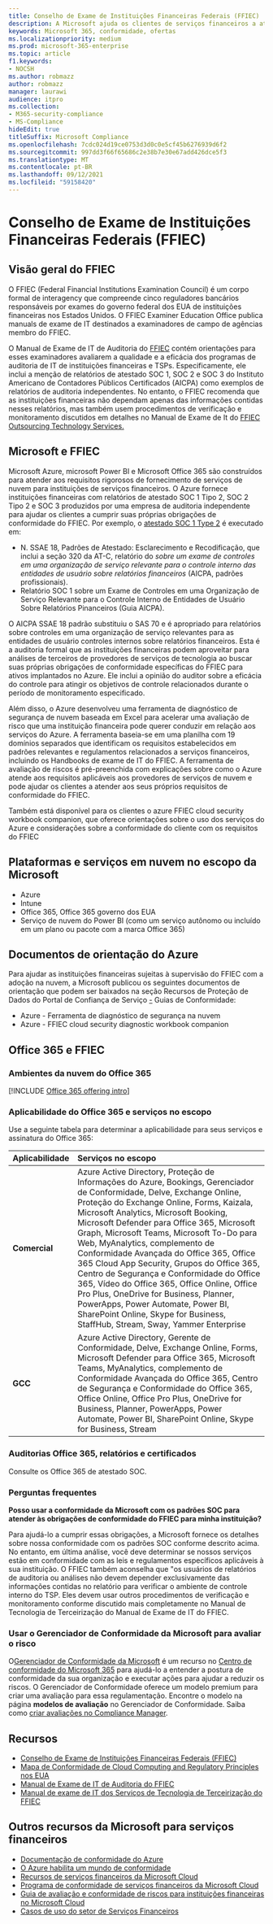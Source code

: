 ```yaml
---
title: Conselho de Exame de Instituições Financeiras Federais (FFIEC)
description: A Microsoft ajuda os clientes de serviços financeiros a atender aos requisitos de auditoria do FFIEC (Federal Financial Institutions Examination Council).
keywords: Microsoft 365, conformidade, ofertas
ms.localizationpriority: medium
ms.prod: microsoft-365-enterprise
ms.topic: article
f1.keywords:
- NOCSH
ms.author: robmazz
author: robmazz
manager: laurawi
audience: itpro
ms.collection:
- M365-security-compliance
- MS-Compliance
hideEdit: true
titleSuffix: Microsoft Compliance
ms.openlocfilehash: 7cdc024d19ce0753d3d0c0e5cf45b6276939d6f2
ms.sourcegitcommit: 997dd3f66f65686c2e38b7e30e67add426dce5f3
ms.translationtype: MT
ms.contentlocale: pt-BR
ms.lasthandoff: 09/12/2021
ms.locfileid: "59158420"
---
```

# <a name="federal-financial-institutions-examination-council-ffiec"></a>Conselho de Exame de Instituições Financeiras Federais (FFIEC)

## <a name="ffiec-overview"></a>Visão geral do FFIEC

O FFIEC (Federal Financial Institutions Examination Council) é um corpo formal de interagency que compreende cinco reguladores bancários responsáveis por exames do governo federal dos EUA de instituições financeiras nos Estados Unidos. O FFIEC Examiner Education Office publica manuals de exame de IT destinados a examinadores de campo de agências membro do FFIEC.

O Manual de Exame de IT de Auditoria do [FFIEC](https://ithandbook.ffiec.gov/it-booklets/audit.aspx) contém orientações para esses examinadores avaliarem a qualidade e a eficácia dos programas de auditoria de IT de instituições financeiras e TSPs. Especificamente, ele inclui a menção de relatórios de atestado SOC 1, SOC 2 e SOC 3 do Instituto Americano de Contadores Públicos Certificados (AICPA) como exemplos de relatórios de auditoria independentes. No entanto, o FFIEC recomenda que as instituições financeiras não dependam apenas das informações contidas nesses relatórios, mas também usem procedimentos de verificação e monitoramento discutidos em detalhes no Manual de Exame de It do [FFIEC Outsourcing Technology Services.](https://ithandbook.ffiec.gov/it-booklets/outsourcing-technology-services.aspx)

## <a name="microsoft-and-ffiec"></a>Microsoft e FFIEC

Microsoft Azure, microsoft Power BI e Microsoft Office 365 são construídos para atender aos requisitos rigorosos de fornecimento de serviços de nuvem para instituições de serviços financeiros. O Azure fornece instituições financeiras com relatórios de atestado SOC 1 Tipo 2, SOC 2 Tipo 2 e SOC 3 produzidos por uma empresa de auditoria independente para ajudar os clientes a cumprir suas próprias obrigações de conformidade do FFIEC. Por exemplo, o [atestado SOC 1 Type 2](./offering-soc-1.md) é executado em:

- N. SSAE 18, Padrões de Atestado: Esclarecimento e Recodificação, que inclui a seção 320 da AT-C, relatório do *sobre um exame de controles em uma organização de serviço relevante para o controle interno das entidades de usuário sobre relatórios financeiros* (AICPA, padrões profissionais).
- Relatório SOC 1 sobre um Exame de Controles em uma Organização de Serviço Relevante para o Controle Interno de Entidades de Usuário Sobre Relatórios Pinanceiros (Guia AICPA).

O AICPA SSAE 18 padrão substituiu o SAS 70 e é apropriado para relatórios sobre controles em uma organização de serviço relevantes para as entidades de usuário controles internos sobre relatórios financeiros. Esta é a auditoria formal que as instituições financeiras podem aproveitar para análises de terceiros de provedores de serviços de tecnologia ao buscar suas próprias obrigações de conformidade específicas do FFIEC para ativos implantados no Azure. Ele inclui a opinião do auditor sobre a eficácia do controle para atingir os objetivos de controle relacionados durante o período de monitoramento especificado.

Além disso, o Azure desenvolveu uma ferramenta de diagnóstico de segurança de nuvem baseada em Excel para acelerar uma avaliação de risco que uma instituição financeira pode querer conduzir em relação aos serviços do Azure. A ferramenta baseia-se em uma planilha com 19 domínios separados que identificam os requisitos estabelecidos em padrões relevantes e regulamentos relacionados a serviços financeiros, incluindo os Handbooks de exame de IT do FFIEC.  A ferramenta de avaliação de riscos é pré-preenchida com explicações sobre como o Azure atende aos requisitos aplicáveis aos provedores de serviços de nuvem e pode ajudar os clientes a atender aos seus próprios requisitos de conformidade do FFIEC.

Também está disponível para os clientes o azure FFIEC cloud security workbook companion, que oferece orientações sobre o uso dos serviços do Azure e considerações sobre a conformidade do cliente com os requisitos do FFIEC

## <a name="microsoft-in-scope-cloud-platforms--services"></a>Plataformas e serviços em nuvem no escopo da Microsoft

- Azure
- Intune
- Office 365, Office 365 governo dos EUA
- Serviço de nuvem do Power BI (como um serviço autônomo ou incluído em um plano ou pacote com a marca Office 365)

## <a name="azure-guidance-documents"></a>Documentos de orientação do Azure

Para ajudar as instituições financeiras sujeitas à supervisão do FFIEC com a adoção na nuvem, a Microsoft publicou os seguintes documentos de orientação que podem ser baixados na seção Recursos de Proteção de Dados do Portal de Confiança de Serviço [-](https://servicetrust.microsoft.com/ViewPage/TrustDocumentsV3) Guias de Conformidade:

- Azure - Ferramenta de diagnóstico de segurança na nuvem
- Azure - FFIEC cloud security diagnostic workbook companion

## <a name="office-365-and-ffiec"></a>Office 365 e FFIEC

### <a name="office-365-cloud-environments"></a>Ambientes da nuvem do Office 365

[!INCLUDE [Office 365 offering intro](../includes/o365-offering-introduction.md)]

### <a name="office-365-applicability-and-in-scope-services"></a>Aplicabilidade do Office 365 e serviços no escopo

Use a seguinte tabela para determinar a aplicabilidade para seus serviços e assinatura do Office 365:

| **Aplicabilidade** | **Serviços no escopo** |
|:------------------|:----------------------|
| **Comercial** | Azure Active Directory, Proteção de Informações do Azure, Bookings, Gerenciador de Conformidade, Delve, Exchange Online, Proteção do Exchange Online, Forms, Kaizala, Microsoft Analytics, Microsoft Booking, Microsoft Defender para Office 365, Microsoft Graph, Microsoft Teams, Microsoft To-Do para Web, MyAnalytics, complemento de Conformidade Avançada do Office 365, Office 365 Cloud App Security, Grupos do Office 365, Centro de Segurança e Conformidade do Office 365, Vídeo do Office 365, Office Online, Office Pro Plus, OneDrive for Business, Planner, PowerApps, Power Automate, Power BI, SharePoint Online, Skype for Business, StaffHub, Stream, Sway, Yammer Enterprise |
| **GCC** | Azure Active Directory, Gerente de Conformidade, Delve, Exchange Online, Forms, Microsoft Defender para Office 365, Microsoft Teams, MyAnalytics, complemento de Conformidade Avançada do Office 365, Centro de Segurança e Conformidade do Office 365, Office Online, Office Pro Plus, OneDrive for Business, Planner, PowerApps, Power Automate, Power BI, SharePoint Online, Skype for Business, Stream |

### <a name="office-365-audits-reports-and-certificates"></a>Auditorias Office 365, relatórios e certificados

Consulte os Office 365 de atestado SOC.

### <a name="frequently-asked-questions"></a>Perguntas frequentes

**Posso usar a conformidade da Microsoft com os padrões SOC para atender às obrigações de conformidade do FFIEC para minha instituição?**

Para ajudá-lo a cumprir essas obrigações, a Microsoft fornece os detalhes sobre nossa conformidade com os padrões SOC conforme descrito acima. No entanto, em última análise, você deve determinar se nossos serviços estão em conformidade com as leis e regulamentos específicos aplicáveis à sua instituição. O FFIEC também aconselha que "os usuários de relatórios de auditoria ou análises não devem depender exclusivamente das informações contidas no relatório para verificar o ambiente de controle interno do TSP. Eles devem usar outros procedimentos de verificação e [](https://ithandbook.ffiec.gov/it-booklets/outsourcing-technology-services.aspx) monitoramento conforme discutido mais completamente no Manual de Tecnologia de Terceirização do Manual de Exame de IT do FFIEC.

### <a name="use-microsoft-compliance-manager-to-assess-your-risk"></a>Usar o Gerenciador de Conformidade da Microsoft para avaliar o risco

O[Gerenciador de Conformidade da Microsoft](/microsoft-365/compliance/compliance-manager) é um recurso no [Centro de conformidade do Microsoft 365](/microsoft-365/compliance/microsoft-365-compliance-center) para ajudá-lo a entender a postura de conformidade da sua organização e executar ações para ajudar a reduzir os riscos. O Gerenciador de Conformidade oferece um modelo premium para criar uma avaliação para essa regulamentação. Encontre o modelo na página **modelos de avaliação** no Gerenciador de Conformidade. Saiba como [criar avaliações no Compliance Manager](/microsoft-365/compliance/compliance-manager-assessments).

## <a name="resources"></a>Recursos

- [Conselho de Exame de Instituições Financeiras Federais (FFIEC)](https://www.ffiec.gov/)
- [Mapa de Conformidade de Cloud Computing and Regulatory Principles nos EUA](https://servicetrust.microsoft.com/ViewPage/TrustDocuments?command=Download&downloadType=Document&downloadId=5b483567-00b0-4d86-96ae-ee887dadb61c&docTab=6d000410-c9e9-11e7-9a91-892aae8839ad_Compliance_Guides)
- [Manual de Exame de IT de Auditoria do FFIEC](https://ithandbook.ffiec.gov/it-booklets/audit.aspx)
- [Manual de exame de IT dos Serviços de Tecnologia de Terceirização do FFIEC](https://ithandbook.ffiec.gov/it-booklets/outsourcing-technology-services.aspx)

## <a name="other-microsoft-resources-for-financial-services"></a>Outros recursos da Microsoft para serviços financeiros

- [Documentação de conformidade do Azure](/azure/compliance/)
- [O Azure habilita um mundo de conformidade](https://azure.microsoft.com/resources/azure-enables-a-world-of-compliance/)
- [Recursos de serviços financeiros da Microsoft Cloud](https://servicetrust.microsoft.com/viewpage/financialservicesoverview)
- [Programa de conformidade de serviços financeiros da Microsoft Cloud](https://aka.ms/FSCP-Print)
- [Guia de avaliação e conformidade de riscos para instituições financeiras no Microsoft Cloud](https://azure.microsoft.com/resources/risk-assessment-and-compliance-guide-for-financial-institutions-in-the-microsoft-cloud-/)
- [Casos de uso do setor de Serviços Financeiros](/azure/industry/financial/)
